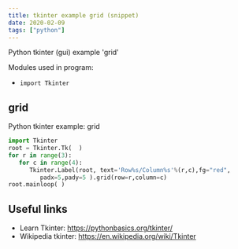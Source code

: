 ```yaml
---
title: tkinter example grid (snippet)
date: 2020-02-09
tags: ["python"]
---
```

Python tkinter (gui) example 'grid'


Modules used in program: 
* `import Tkinter`

## grid

Python tkinter example: grid

```python
import Tkinter
root = Tkinter.Tk(  )
for r in range(3):
   for c in range(4):
      Tkinter.Label(root, text='Row%s/Column%s'%(r,c),fg="red",
         padx=5,pady=5 ).grid(row=r,column=c)
root.mainloop( )


```

## Useful links

- Learn Tkinter: https://pythonbasics.org/tkinter/
- Wikipedia tkinter: https://en.wikipedia.org/wiki/Tkinter
